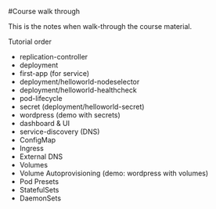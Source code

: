 #Course walk through

This is the notes when walk-through the course material.

Tutorial order

- replication-controller
- deployment
- first-app (for service)
- deployment/helloworld-nodeselector
- deployment/helloworld-healthcheck
- pod-lifecycle  
- secret (deployment/helloworld-secret)
- wordpress (demo with secrets)
- dashboard & UI
- service-discovery (DNS)
- ConfigMap 
- Ingress
- External DNS
- Volumes
- Volume Autoprovisioning (demo: wordpress with volumes)
- Pod Presets
- StatefulSets
- DaemonSets
